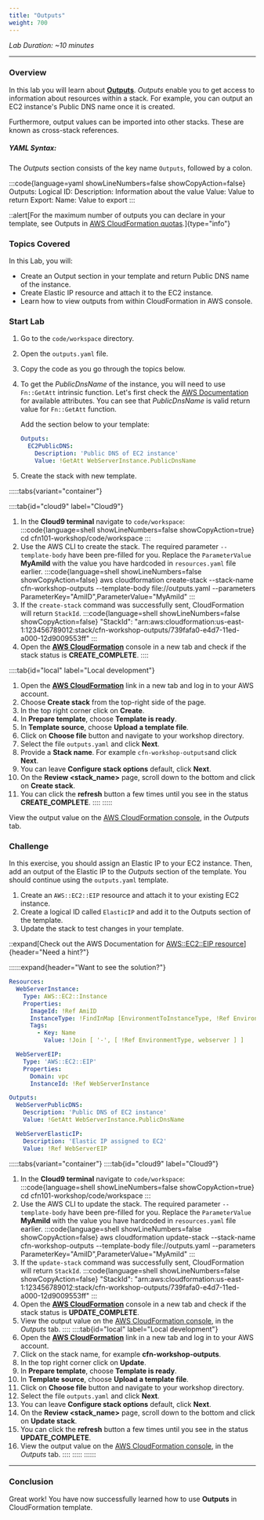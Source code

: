 ```yaml
---
title: "Outputs"
weight: 700
---
```


_Lab Duration: ~10 minutes_

---

### Overview

In this lab you will learn about **[Outputs](https://docs.aws.amazon.com/AWSCloudFormation/latest/UserGuide/outputs-section-structure.html)**.
_Outputs_ enable you to get access to information about resources within a stack. For example, you can output an EC2
instance's Public DNS name once it is created.

Furthermore, output values can be imported into other stacks. These are known as cross-stack references.

##### YAML Syntax:
The _Outputs_ section consists of the key name `Outputs`, followed by a colon.

:::code{language=yaml showLineNumbers=false showCopyAction=false}
Outputs:
  Logical ID:
    Description: Information about the value
    Value: Value to return
    Export:
      Name: Value to export
:::

::alert[For the maximum number of outputs you can declare in your template, see Outputs in [AWS CloudFormation quotas](https://docs.aws.amazon.com/AWSCloudFormation/latest/UserGuide/cloudformation-limits.html).]{type="info"}

### Topics Covered
In this Lab, you will:

+ Create an Output section in your template and return Public DNS name of the instance.
+ Create Elastic IP resource and attach it to the EC2 instance.
+ Learn how to view outputs from within CloudFormation in AWS console.

### Start Lab

1. Go to the `code/workspace` directory.
1. Open the `outputs.yaml` file.
1. Copy the code as you go through the topics below.
1. To get the _PublicDnsName_ of the instance, you will need to use `Fn::GetAtt` intrinsic function. Let's first check
 the [AWS Documentation](https://docs.aws.amazon.com/en_pv/AWSCloudFormation/latest/UserGuide/aws-properties-ec2-instance.html#aws-properties-ec2-instance-return-values) for available attributes. You can see that _PublicDnsName_ is valid return value for `Fn::GetAtt` function.

    Add the section below to your template:
    ```yaml
    Outputs:
      EC2PublicDNS:
        Description: 'Public DNS of EC2 instance'
        Value: !GetAtt WebServerInstance.PublicDnsName
    ```

1. Create the stack with new template.

:::::tabs{variant="container"}

::::tab{id="cloud9" label="Cloud9"}
1. In the **Cloud9 terminal** navigate to `code/workspace`:
:::code{language=shell showLineNumbers=false showCopyAction=true}
cd cfn101-workshop/code/workspace
:::
1. Use the AWS CLI to create the stack. The required parameter `--template-body` have been pre-filled for you. Replace the `ParameterValue` **MyAmiId** with  the value you have hardcoded in `resources.yaml` file earlier.
:::code{language=shell showLineNumbers=false showCopyAction=false}
aws cloudformation create-stack --stack-name cfn-workshop-outputs --template-body file://outputs.yaml --parameters ParameterKey="AmiID",ParameterValue="MyAmiId"
:::
1. If the `create-stack` command was successfully sent, CloudFormation will return `StackId`.
:::code{language=shell showLineNumbers=false showCopyAction=false}
"StackId": "arn:aws:cloudformation:us-east-1:123456789012:stack/cfn-workshop-outputs/739fafa0-e4d7-11ed-a000-12d9009553ff"
:::
 1. Open the **[AWS CloudFormation](https://console.aws.amazon.com/cloudformation)** console in a new tab and check if the stack status is **CREATE_COMPLETE**.
::::

::::tab{id="local" label="Local development"}
1. Open the **[AWS CloudFormation](https://console.aws.amazon.com/cloudformation)** link in a new tab and log in to your AWS account.
1. Choose **Create stack** from the top-right side of the page.
1. In the top right corner click on **Create**.
1. In **Prepare template**, choose **Template is ready**.
1. In **Template source**, choose **Upload a template file**.
1. Click on **Choose file** button and navigate to your workshop directory.
1. Select the file `outputs.yaml` and click **Next**.
1. Provide a **Stack name**. For example `cfn-workshop-outputs`and click **Next**.
1. You can leave **Configure stack options** default, click **Next**.
1. On the **Review <stack_name>** page, scroll down to the bottom and click on **Create stack**.
1. You can click the **refresh** button a few times until you see in the status **CREATE_COMPLETE**.
::::
:::::

View the output value on the [AWS CloudFormation console](https://console.aws.amazon.com/cloudformation), in the _Outputs_ tab.


### Challenge

In this exercise, you should assign an Elastic IP to your EC2 instance. Then, add an output of the Elastic IP to the
_Outputs_ section of the template. You should continue using the `outputs.yaml` template.

1. Create an `AWS::EC2::EIP` resource and attach it to your existing EC2 instance.
1. Create a logical ID called `ElasticIP` and add it to the Outputs section of the template.
1. Update the stack to test changes in your template.

::expand[Check out the AWS Documentation for [AWS::EC2::EIP resource](https://docs.aws.amazon.com/en_pv/AWSCloudFormation/latest/UserGuide/aws-properties-ec2-eip.html)]{header="Need a hint?"}

::::::expand{header="Want to see the solution?"}
  ```yaml
  Resources:
    WebServerInstance:
      Type: AWS::EC2::Instance
      Properties:
        ImageId: !Ref AmiID
        InstanceType: !FindInMap [EnvironmentToInstanceType, !Ref EnvironmentType, InstanceType]
        Tags:
          - Key: Name
            Value: !Join [ '-', [ !Ref EnvironmentType, webserver ] ]

    WebServerEIP:
      Type: 'AWS::EC2::EIP'
      Properties:
        Domain: vpc
        InstanceId: !Ref WebServerInstance

  Outputs:
    WebServerPublicDNS:
      Description: 'Public DNS of EC2 instance'
      Value: !GetAtt WebServerInstance.PublicDnsName

    WebServerElasticIP:
      Description: 'Elastic IP assigned to EC2'
      Value: !Ref WebServerEIP
  ```
:::::tabs{variant="container"}
::::tab{id="cloud9" label="Cloud9"}
1. In the **Cloud9 terminal** navigate to `code/workspace`:
  :::code{language=shell showLineNumbers=false showCopyAction=true}
  cd cfn101-workshop/code/workspace
  :::
1. Use the AWS CLI to update the stack. The required parameter `--template-body` have been pre-filled for you. Replace the `ParameterValue` **MyAmiId** with  the value you have hardcoded in `resources.yaml` file earlier.
  :::code{language=shell showLineNumbers=false showCopyAction=false}
  aws cloudformation update-stack --stack-name cfn-workshop-outputs --template-body file://outputs.yaml --parameters ParameterKey="AmiID",ParameterValue="MyAmiId"
  :::
1. If the `update-stack` command was successfully sent, CloudFormation will return `StackId`.
  :::code{language=shell showLineNumbers=false showCopyAction=false}
  "StackId": "arn:aws:cloudformation:us-east-1:123456789012:stack/cfn-workshop-outputs/739fafa0-e4d7-11ed-a000-12d9009553ff"
  :::
1. Open the **[AWS CloudFormation](https://console.aws.amazon.com/cloudformation)** console in a new tab and check if the stack status is **UPDATE_COMPLETE**.
1.  View the output value on the [AWS CloudFormation console](https://console.aws.amazon.com/cloudformation), in the _Outputs_ tab.
::::
::::tab{id="local" label="Local development"}
1. Open the **[AWS CloudFormation](https://console.aws.amazon.com/cloudformation)** link in a new tab and log in to your AWS account.
1. Click on the stack name, for example **cfn-workshop-outputs**.
1. In the top right corner click on **Update**.
1. In **Prepare template**, choose **Template is ready**.
1. In **Template source**, choose **Upload a template file**.
1. Click on **Choose file** button and navigate to your workshop directory.
1. Select the file `outputs.yaml` and click **Next**.
1. You can leave **Configure stack options** default, click **Next**.
1. On the **Review <stack_name>** page, scroll down to the bottom and click on **Update stack**.
1. You can click the **refresh** button a few times until you see in the status **UPDATE_COMPLETE**.
1. View the output value on the [AWS CloudFormation console](https://console.aws.amazon.com/cloudformation), in the _Outputs_ tab.
::::
:::::
::::::

---
### Conclusion

Great work! You have now successfully learned how to use **Outputs** in CloudFormation template.
